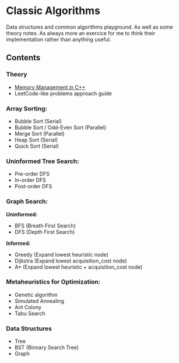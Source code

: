 # Classic Algorithms
Data structures and common algorithms playground. As well as some theory notes.
As always more an exercice for me to think their implementation rather than anything useful.

## Contents

### Theory

- [Memory Management in C++](theory/memory_management.md)
- LeetCode-like problems approach guide

### Array Sorting:

- Bubble Sort (Serial)
- Bubble Sort / Odd-Even Sort (Parallel)
- Merge Sort (Parallel)
- Heap Sort (Serial)
- Quick Sort (Serial)

### Uninformed Tree Search:

- Pre-order DFS
- In-order DFS
- Post-order DFS

### Graph Search:

**Uninformed:**

- BFS (Breath First Search)
- DFS (Depth First Search)

**Informed:**

- Greedy (Expand lowest heuristic node)
- Dijkstra (Expand lowest acquisition_cost node)
- A* (Expand lowest heuristic + acquisition_cost node)

### Metaheuristics for Optimization:

- Genetic algorithm
- Simulated Annealing
- Ant Colony
- Tabu Search

### Data Structures

- Tree
- BST (Binnary Search Tree)
- Graph
